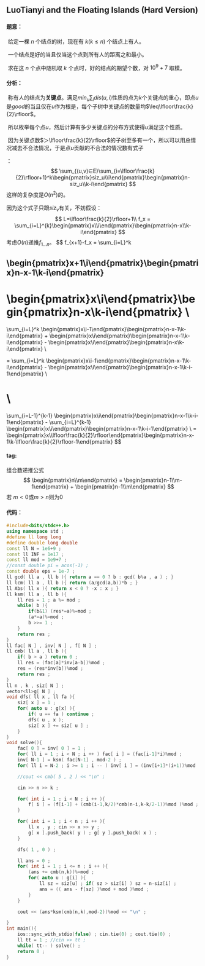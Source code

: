 ## LuoTianyi and the Floating Islands (Hard Version)

#### 题意：	

​		给定一棵 $n$ 个结点的树，现在有 $k(k\le n)$ 个结点上有人。

​		一个结点是好的当且仅当这个点到所有人的距离之和最小。

​		求在这 $n$ 个点中随机取 $k$ 个点时，好的结点的期望个数，对 $10^9+7$ 取模。

#### 分析：

​		称有人的结点为**关键点**。满足$min_u\sum_idis(u,i)$性质的点为$k$个关键点的重心，即点$u$是$good$的当且仅在$u$作为根是，每个子树中关键点的数量均$\leq\lfloor\frac{k}{2}\rfloor$。

​		所以枚举每个点$u$，然后计算有多少关键点的分布方式使得$u$满足这个性质。

​		因为关键点数$＞\lfloor\frac{k}{2}\rfloor$的子树至多有一个，所以可以用总情况减去不合法情况，于是点$u$贡献的不合法的情况数有式子

：
$$
\sum_{(u,v)∈E}\sum_{i=\lfloor\frac{k}{2}\rfloor+1}^k\begin{pmatrix}siz_u\\i\end{pmatrix}\begin{pmatrix}n-siz_u\\k-i\end{pmatrix}
$$
这样的复杂度是$O(n^2)$的。

因为这个式子只跟$siz_v$有关，不妨假设：
$$
L=\lfloor\frac{k}{2}\rfloor+1\\
f_x = \sum_{i=L}^{k}\begin{pmatrix}x\\i\end{pmatrix}\begin{pmatrix}n-x\\k-i\end{pmatrix}
$$
考虑$O(n)$递推$f_{1...n}$。
$$
f_{x+1}-f_x =
\sum_{i=L}^k

\begin{pmatrix}x+1\\i\end{pmatrix}\begin{pmatrix}n-x-1\\k-i\end{pmatrix}
-
\begin{pmatrix}x\\i\end{pmatrix}\begin{pmatrix}n-x\\k-i\end{pmatrix} \\
=
\sum_{i=L}^k
\begin{pmatrix}x\\i-1\end{pmatrix}\begin{pmatrix}n-x-1\\k-i\end{pmatrix} + 
\begin{pmatrix}x\\i\end{pmatrix}\begin{pmatrix}n-x-1\\k-i\end{pmatrix} -
\begin{pmatrix}x\\i\end{pmatrix}\begin{pmatrix}n-x\\k-i\end{pmatrix} \\

= 
\sum_{i=L}^k
\begin{pmatrix}x\\i-1\end{pmatrix}\begin{pmatrix}n-x-1\\k-i\end{pmatrix} -
\begin{pmatrix}x\\i\end{pmatrix}\begin{pmatrix}n-x-1\\k-i-1\end{pmatrix} \\

\\
= 
\sum_{i=L-1}^{k-1} \begin{pmatrix}x\\i\end{pmatrix}\begin{pmatrix}n-x-1\\k-i-1\end{pmatrix} - 
\sum_{i=L}^{k-1} \begin{pmatrix}x\\i\end{pmatrix}\begin{pmatrix}n-x-1\\k-i-1\end{pmatrix} \\
= \begin{pmatrix}x\\\lfloor\frac{k}{2}\rfloor\end{pmatrix}\begin{pmatrix}n-x-1\\k-\lfloor\frac{k}{2}\rfloor-1\end{pmatrix}
$$

#### tag:

组合数递推公式
$$
\begin{pmatrix}n\\m\end{pmatrix} = 
\begin{pmatrix}n-1\\m-1\end{pmatrix} + 
\begin{pmatrix}n-1\\m\end{pmatrix}
$$
若 $m<0$或$m>n$则为$0$

#### 代码：

```cpp
#include<bits/stdc++.h>
using namespace std ;
#define ll long long
#define double long double
const ll N = 1e6+9 ;
const ll INF = 1e17 ;
const ll mod = 1e9+7 ;
//const double pi = acos(-1) ;
const double eps = 1e-7 ;
ll gcd( ll a , ll b ){ return a == 0 ? b : gcd( b%a , a ) ; }
ll lcm( ll a , ll b ){ return (a/gcd(a,b))*b ; }
ll Abs( ll x ){ return x < 0 ? -x : x ; }
ll ksm( ll a , ll b ){
    ll res = 1 ; a %= mod ;
    while( b ){
        if(b&1) (res*=a)%=mod ;
        (a*=a)%=mod ;
        b >>= 1 ;
    }
    return res ;
}
ll fac[ N ] , inv[ N ] , f[ N ] ;
ll cmb( ll a , ll b ){
    if( b > a ) return 0 ;
    ll res = (fac[a]*inv[a-b])%mod ;
    res = (res*inv[b])%mod ;
    return res ;
}
ll n , k , siz[ N ] ;
vector<ll>g[ N ] ;
void dfs( ll x , ll fa ){
    siz[ x ] = 1 ;
    for( auto u : g[x] ){
        if( u == fa ) continue ;
        dfs( u , x );
        siz[ x ] += siz[ u ] ;
    }
}
void solve(){
    fac[ 0 ] = inv[ 0 ] = 1 ;
    for( ll i = 1 ; i < N ; i ++ ) fac[ i ] = (fac[i-1]*i)%mod ;
    inv[ N-1 ] = ksm( fac[N-1] , mod-2 ) ;
    for( ll i = N-2 ; i >= 1 ; i -- ) inv[ i ] = (inv[i+1]*(i+1))%mod ;

    //cout << cmb( 5 , 2 ) << "\n" ;

    cin >> n >> k ;

    for( int i = 1 ; i < N ; i ++ ){
        f[ i ] = (f[i-1] + (cmb(i-1,k/2)*cmb(n-i,k-k/2-1))%mod )%mod ;
    }

    for( int i = 1 ; i < n ; i ++ ){
        ll x , y ; cin >> x >> y ;
        g[ x ].push_back( y ) ; g[ y ].push_back( x ) ;
    }

    dfs( 1 , 0 ) ;

    ll ans = 0 ;
    for( int i = 1 ; i <= n ; i ++ ){
        (ans += cmb(n,k))%=mod ;
        for( auto u : g[i] ){
            ll sz = siz[u] ; if( sz > siz[i] ) sz = n-siz[i] ;
            ans = (( ans - f[sz] )%mod + mod )%mod ;
        }
    }

    cout << (ans*ksm(cmb(n,k),mod-2))%mod << "\n" ;

}
int main(){
    ios::sync_with_stdio(false) ; cin.tie(0) ; cout.tie(0) ;
    ll tt = 1 ; //cin >> tt ;
    while( tt-- ) solve() ;
    return 0 ;
}



```


